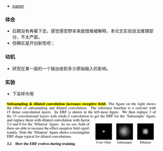 * [paper](paper/20.201-17-Understanding-the-Effective-Receptive-Field-in-Deep-Convolutional-Neural-Networks.pdf)

### 体会
* 后期没有再看下去，感觉感受野本来就很难被解释，本论文实验说法推理部分，不太严密。
* 但确实是开创新性吧；

### 动机

* 研究在某一层的一个输出收到多少原始输入的影响。

### 实验

* 下采样作用

![1541480917890](readme/20.201-ERF_下采样作用.png)